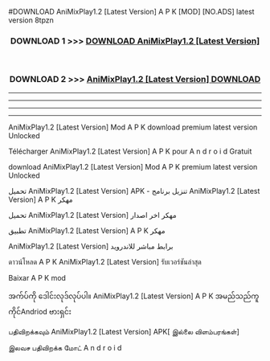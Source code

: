 #DOWNLOAD AniMixPlay1.2 [Latest Version] A P K [MOD] [NO.ADS] latest version 8tpzn



<div align="center">

<h3>DOWNLOAD 1 >>> <a href="https://teeasianyam.web.app?sq=AniMixPlay1.2 [Latest Version]">DOWNLOAD AniMixPlay1.2 [Latest Version] </a></h3><br>

<h3>DOWNLOAD 2 >>> <a href="https://teeasianyam.web.app?sq=AniMixPlay1.2 [Latest Version] ">AniMixPlay1.2 [Latest Version]  DOWNLOAD </a></h3>

</div>


----------------------------------------------------------

----------------------------------------------------------

----------------------------------------------------------

----------------------------------------------------------


AniMixPlay1.2 [Latest Version]  Mod A P K download premium latest version Unlocked

Télécharger AniMixPlay1.2 [Latest Version]  A P K pour A n d r o i d Gratuit

download AniMixPlay1.2 [Latest Version]  Mod A P K premium latest version Unlocked

تحميل AniMixPlay1.2 [Latest Version]  APK - تنزيل برنامج AniMixPlay1.2 [Latest Version]  A P K مهكر

تحميل AniMixPlay1.2 [Latest Version]  مهكر اخر اصدار

تطبيق AniMixPlay1.2 [Latest Version]  A P K مهكر

AniMixPlay1.2 [Latest Version]  برابط مباشر للاندرويد

ดาวน์โหลด A P K AniMixPlay1.2 [Latest Version]  รับเวอร์ชันล่าสุด

Baixar A P K mod

အက်ပ်ကို ဒေါင်းလုဒ်လုပ်ပါ။ AniMixPlay1.2 [Latest Version]  A P K အမည်သည်ကူကိုင်Andriod ဗားရှင်း

பதிவிறக்கவும் AniMixPlay1.2 [Latest Version]  APK[ இல்லை விளம்பரங்கள்] 
 
இலவச பதிவிறக்க மோட் A n d r o i d



